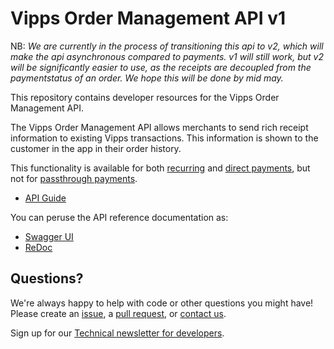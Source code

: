 # Vipps Order Management API v1

NB: _We are currently in the process of transitioning this api to v2, which will make the api asynchronous compared to payments. v1 will still work, but v2 will be significantly easier to use, as the receipts are decoupled from the paymentstatus of an order. We hope this will be done by mid may._



This repository contains developer resources for the Vipps Order Management API.

The Vipps Order Management API allows merchants to send rich receipt information
to existing Vipps transactions. This information is shown to the customer in the app in their order history.

This functionality is available for both
[recurring](https://github.com/vippsas/vipps-recurring-api)
and
[direct payments](https://github.com/vippsas/vipps-ecom-api),
but not for
[passthrough payments](https://github.com/vippsas/vipps-psp-api).

* [API Guide](vipps-order-management-api.md)

You can peruse the API reference documentation as:

* [Swagger UI](https://vippsas.github.io/vipps-order-management-api/)
* [ReDoc](https://vippsas.github.io/vipps-order-management-api/redoc.html)

## Questions?

We're always happy to help with code or other questions you might have!
Please create an [issue](https://github.com/vippsas/vipps-ecom-api/issues),
a [pull request](https://github.com/vippsas/vipps-ecom-api/pulls),
or [contact us](https://github.com/vippsas/vipps-developers/blob/master/contact.md).

Sign up for our [Technical newsletter for developers](https://github.com/vippsas/vipps-developers/tree/master/newsletters).
